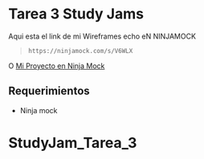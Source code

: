 Tarea 3 Study Jams
========================
Aqui esta el link de mi Wireframes echo eN NINJAMOCK
>     https://ninjamock.com/s/V6WLX
O 
<a href="https://ninjamock.com/s/V6WLX" target="_blank">Mi Proyecto en Ninja Mock</a>


Requerimientos
------------
  * Ninja mock

# StudyJam_Tarea_3
